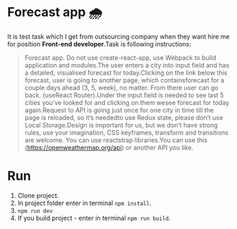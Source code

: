 # Forecast app 🌧

It is test task which I get from outsourcing company when they want hire me for position **Front-end developer**.Task is following instructions:

> Forecast app. Do not use create-react-app, use Webpack to build application and modules.The user enters a city into input field and has a detailed, visualised forecast for today.Clicking on the link below this forecast, user is going to another page, which containsforecast for a couple days ahead (3, 5, week), no matter. From there user can go back. (useReact Router).Under the input field is needed to see last 5 cities you’ve looked for and clicking on them wesee forecast for today again.Request to API is going just once for one city in time till the page is reloaded, so it’s neededto use Redux state, please don’t use Local Storage.Design is important for us, but we don’t have strong rules, use your imagination, CSS keyframes, transform and transitions are welcome. You can use reactstrap libraries.You can use this (https://openweathermap.org/api) or another API you like.

# Run

1. Clone project.
2. In project folder enter in terminal `npm install`.
3. `npm run dev`
4. If you build project - enter in terminal `npm run build`.
